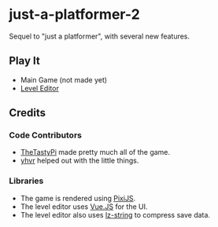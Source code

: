 # just-a-platformer-2

Sequel to "just a platformer", with several new features.

## Play It

- Main Game (not made yet)
- [Level Editor](https://thetastypi.github.io/just-a-platformer-2/editor/index.html)

## Credits

### Code Contributors

- [TheTastyPi](https://thetastypi.github.io/) made pretty much all of the game.
- [yhvr](https://yhvr.me/) helped out with the little things.

### Libraries

- The game is rendered using [PixiJS](https://pixijs.com/).
- The level editor uses [Vue.JS](https://vuejs.org/) for the UI.
- The level editor also uses [lz-string](https://github.com/pieroxy/lz-string/) to compress save data.
